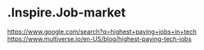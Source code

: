 # .Inspire.Job-market
https://www.google.com/search?q=highest+paying+jobs+in+tech https://www.multiverse.io/en-US/blog/highest-paying-tech-jobs

